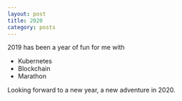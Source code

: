 ```yaml
---
layout: post
title: 2020
category: posts
---
```


2019 has been a year of fun for me with

- Kubernetes
- Blockchain
- Marathon

Looking forward to a new year, a new adventure in 2020.
